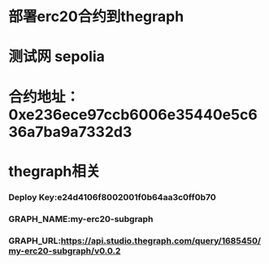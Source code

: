 
# 部署erc20合约到thegraph

# 测试网 sepolia
# 合约地址：0xe236ece97ccb6006e35440e5c636a7ba9a7332d3

# thegraph相关
### Deploy Key:e24d4106f8002001f0b64aa3c0ff0b70
### GRAPH_NAME:my-erc20-subgraph
### GRAPH_URL:https://api.studio.thegraph.com/query/1685450/my-erc20-subgraph/v0.0.2
